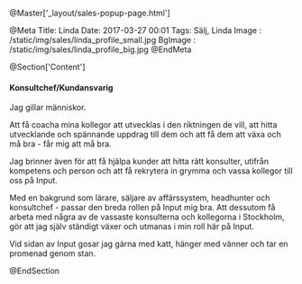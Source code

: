 @Master['_layout/sales-popup-page.html'] 

@Meta
Title: Linda
Date: 2017-03-27 00:01
Tags: Sälj, Linda
Image : /static/img/sales/linda_profile_small.jpg
BgImage : /static/img/sales/linda_profile_big.jpg
@EndMeta

@Section['Content']
#### Konsultchef/Kundansvarig
Jag gillar människor.

Att få coacha mina kollegor att utvecklas i den riktningen de vill, att hitta utvecklande och spännande uppdrag till dem och att få dem att växa och må bra - får mig att må bra.

Jag brinner även för att få hjälpa kunder att hitta rätt konsulter, utifrån kompetens och person och att få rekrytera in grymma och vassa kollegor till oss på Input.

Med en bakgrund som lärare, säljare av affärssystem, headhunter och konsultchef - passar den breda rollen på Input mig bra. Att dessutom få arbeta med några av de vassaste konsulterna och kollegorna i Stockholm, gör att jag själv ständigt växer och utmanas i min roll här på Input.

Vid  sidan av Input gosar jag gärna med katt, hänger med vänner och tar en promenad genom stan.

@EndSection
